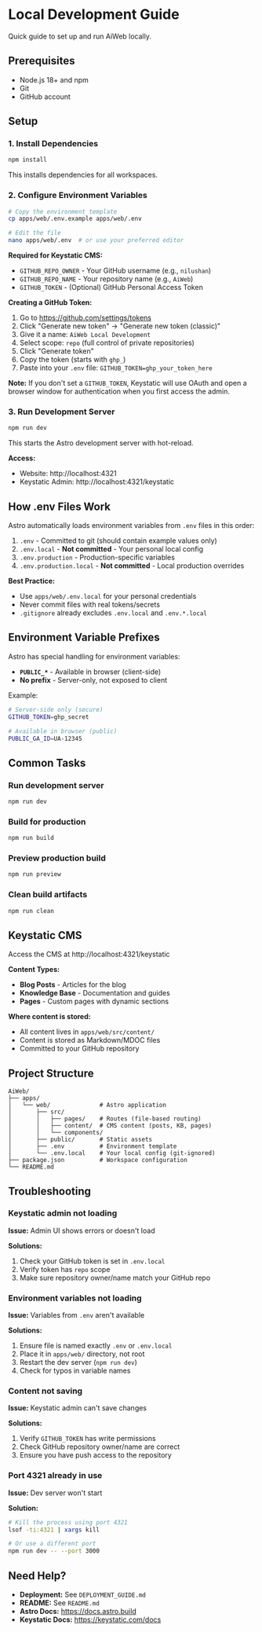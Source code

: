 # Local Development Guide

Quick guide to set up and run AiWeb locally.

## Prerequisites

- Node.js 18+ and npm
- Git
- GitHub account

## Setup

### 1. Install Dependencies

```bash
npm install
```

This installs dependencies for all workspaces.

### 2. Configure Environment Variables

```bash
# Copy the environment template
cp apps/web/.env.example apps/web/.env

# Edit the file
nano apps/web/.env  # or use your preferred editor
```

**Required for Keystatic CMS:**
- `GITHUB_REPO_OWNER` - Your GitHub username (e.g., `nilushan`)
- `GITHUB_REPO_NAME` - Your repository name (e.g., `AiWeb`)
- `GITHUB_TOKEN` - (Optional) GitHub Personal Access Token

**Creating a GitHub Token:**

1. Go to https://github.com/settings/tokens
2. Click "Generate new token" → "Generate new token (classic)"
3. Give it a name: `AiWeb Local Development`
4. Select scope: `repo` (full control of private repositories)
5. Click "Generate token"
6. Copy the token (starts with `ghp_`)
7. Paste into your `.env` file: `GITHUB_TOKEN=ghp_your_token_here`

**Note:** If you don't set a `GITHUB_TOKEN`, Keystatic will use OAuth and open a browser window for authentication when you first access the admin.

### 3. Run Development Server

```bash
npm run dev
```

This starts the Astro development server with hot-reload.

**Access:**
- Website: http://localhost:4321
- Keystatic Admin: http://localhost:4321/keystatic

## How .env Files Work

Astro automatically loads environment variables from `.env` files in this order:

1. `.env` - Committed to git (should contain example values only)
2. `.env.local` - **Not committed** - Your personal local config
3. `.env.production` - Production-specific variables
4. `.env.production.local` - **Not committed** - Local production overrides

**Best Practice:**
- Use `apps/web/.env.local` for your personal credentials
- Never commit files with real tokens/secrets
- `.gitignore` already excludes `.env.local` and `.env.*.local`

## Environment Variable Prefixes

Astro has special handling for environment variables:

- **`PUBLIC_*`** - Available in browser (client-side)
- **No prefix** - Server-only, not exposed to client

Example:
```bash
# Server-side only (secure)
GITHUB_TOKEN=ghp_secret

# Available in browser (public)
PUBLIC_GA_ID=UA-12345
```

## Common Tasks

### Run development server
```bash
npm run dev
```

### Build for production
```bash
npm run build
```

### Preview production build
```bash
npm run preview
```

### Clean build artifacts
```bash
npm run clean
```

## Keystatic CMS

Access the CMS at http://localhost:4321/keystatic

**Content Types:**
- **Blog Posts** - Articles for the blog
- **Knowledge Base** - Documentation and guides
- **Pages** - Custom pages with dynamic sections

**Where content is stored:**
- All content lives in `apps/web/src/content/`
- Content is stored as Markdown/MDOC files
- Committed to your GitHub repository

## Project Structure

```
AiWeb/
├── apps/
│   └── web/              # Astro application
│       ├── src/
│       │   ├── pages/    # Routes (file-based routing)
│       │   ├── content/  # CMS content (posts, KB, pages)
│       │   └── components/
│       ├── public/       # Static assets
│       ├── .env          # Environment template
│       └── .env.local    # Your local config (git-ignored)
├── package.json          # Workspace configuration
└── README.md
```

## Troubleshooting

### Keystatic admin not loading

**Issue:** Admin UI shows errors or doesn't load

**Solutions:**
1. Check your GitHub token is set in `.env.local`
2. Verify token has `repo` scope
3. Make sure repository owner/name match your GitHub repo

### Environment variables not loading

**Issue:** Variables from `.env` aren't available

**Solutions:**
1. Ensure file is named exactly `.env` or `.env.local`
2. Place it in `apps/web/` directory, not root
3. Restart the dev server (`npm run dev`)
4. Check for typos in variable names

### Content not saving

**Issue:** Keystatic admin can't save changes

**Solutions:**
1. Verify `GITHUB_TOKEN` has write permissions
2. Check GitHub repository owner/name are correct
3. Ensure you have push access to the repository

### Port 4321 already in use

**Issue:** Dev server won't start

**Solution:**
```bash
# Kill the process using port 4321
lsof -ti:4321 | xargs kill

# Or use a different port
npm run dev -- --port 3000
```

## Need Help?

- **Deployment:** See `DEPLOYMENT_GUIDE.md`
- **README:** See `README.md`
- **Astro Docs:** https://docs.astro.build
- **Keystatic Docs:** https://keystatic.com/docs
